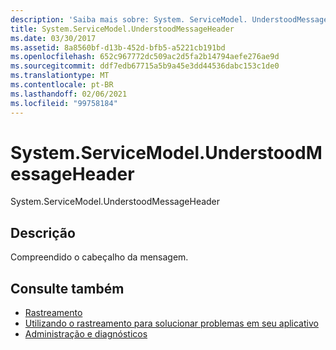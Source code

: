 ```yaml
---
description: 'Saiba mais sobre: System. ServiceModel. UnderstoodMessageHeader'
title: System.ServiceModel.UnderstoodMessageHeader
ms.date: 03/30/2017
ms.assetid: 8a8560bf-d13b-452d-bfb5-a5221cb191bd
ms.openlocfilehash: 652c967772dc509ac2d5fa2b14794aefe276ae9d
ms.sourcegitcommit: ddf7edb67715a5b9a45e3dd44536dabc153c1de0
ms.translationtype: MT
ms.contentlocale: pt-BR
ms.lasthandoff: 02/06/2021
ms.locfileid: "99758184"
---
```

# <a name="systemservicemodelunderstoodmessageheader"></a>System.ServiceModel.UnderstoodMessageHeader

System.ServiceModel.UnderstoodMessageHeader  
  
## <a name="description"></a>Descrição  

 Compreendido o cabeçalho da mensagem.  
  
## <a name="see-also"></a>Consulte também

- [Rastreamento](index.md)
- [Utilizando o rastreamento para solucionar problemas em seu aplicativo](using-tracing-to-troubleshoot-your-application.md)
- [Administração e diagnósticos](../index.md)

